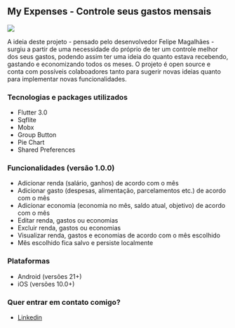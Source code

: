 ## My Expenses - Controle seus gastos mensais

<div flex-direction: row>
<img src="https://raw.githubusercontent.com/felipesses/myexpenses/main/docs/images/dashboard.png"></img>
</div>

 
A ideia deste projeto - pensado pelo desenvolvedor Felipe Magalhães - surgiu a partir de uma necessidade do próprio de ter um controle melhor dos seus gastos, podendo assim ter uma ideia do quanto estava recebendo, gastando e economizando todos os meses. O projeto é open source e conta com possíveis colaboadores tanto para sugerir novas ideias quanto para implementar novas funcionalidades.


### Tecnologias e packages utilizados

 - Flutter 3.0
 - Sqflite
 - Mobx
 - Group Button
 - Pie Chart
 - Shared Preferences
 
### Funcionalidades (versão 1.0.0)

 - Adicionar renda (salário, ganhos) de acordo com o mês
 - Adicionar gasto (despesas, alimentação, parcelamentos etc.) de acordo com o mês
 - Adicionar economia (economia no mês, saldo atual, objetivo) de acordo com o mês
 - Editar renda, gastos ou economias
 - Excluir renda, gastos ou economias
 - Visualizar renda, gastos e economias de acordo com o mês escolhido
 - Mês escolhido fica salvo e persiste localmente

### Plataformas

 - Android (versões 21+)
 - iOS (versões 10.0+)

### Quer entrar em contato comigo?
<ul>
<li><a href="https://www.linkedin.com/in/felipemagalhaes13/" rel="nofollow">Linkedin</a></li>
</ul>
